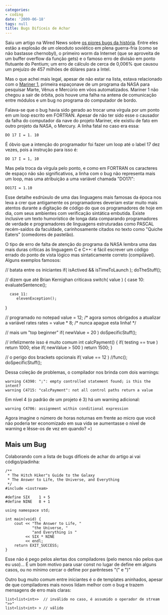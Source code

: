 ```yaml
---
categories:
- coding
date: '2009-06-18'
tags: null
title: Bugs Difíceis de Achar
---
```


Saiu um artigo na Wired News sobre [os piores bugs da história](http://wired.com/news/technology/bugs/0,2924,69355,00.html?tw=wn_tophead_1). Entre eles estão a explosão de um oleoduto soviético em plena guerra-fria (como se não bastasse chernobyl), o primeiro worm da Internet (que se aproveita de um buffer overflow da função gets) e o famoso erro de divisão em ponto flutuante do Pentium; um erro de cálculo de cerca de 0,006% que causou um prejuízo de 457 milhões de dólares para a Intel.

Mas o que achei mais legal, apesar de não estar na lista, estava relacionado com o [Mariner 1](http://en.wikipedia.org/wiki/Mariner_1), primeira espaçonave de um programa da NASA para pesquisar Marte, Vênus e Mercúrio em võos automatizados. Mariner 1 não chegou a sair de órbita, pois houve uma falha na antena de comunicação entre módulos e um bug no programa do computador de bordo.

Falava-se que o bug havia sido gerado ao trocar uma vírgula por um ponto em um loop escrito em FORTRAN. Apesar de não ter sido esse o causador da falha do computador da nave do projeto Mariner, ele existiu de fato em outro projeto da NASA, o Mercury. A linha fatal no caso era essa:

    DO 17 I = 1. 10

É óbvio que a intenção do programador foi fazer um loop até o label 17 dez vezes, pois a instrução para isso é:

    DO 17 I = 1, 10

Mas pela troca da vírgula pelo ponto, e como em FORTRAN os caracteres de espaço não são significativos, a linha com o bug não representa mais um loop, mas uma atribuição a uma variável chamada "DO17I":

    DO17I = 1.10

Esse detalhe esdrúxulo de uma das linguagens mais famosas da época nos leva a crer que antigamente os programadores deveriam estar muito mais atentos durante a digitação de código do que os programadores de hoje em dia, com seus ambientes com verificação sintática embutida. Existe inclusive um texto humorístico de longa data comparando programadores de verdade e programadores de linguagens estruturadas como PASCAL recém-saídos da faculdade, carinhosamente citados no texto como "Quiche Eaters" (comedores de pastelão).

O tipo de erro de falta de atenção do programa da NASA lembra uma das mais duras críticas às linguagem C e C++: é fácil escrever um código errado do ponto de vista lógico mas sintaticamente correto (compilável). Alguns exemplos famosos:


   // batata entre os iniciantes
   if( isActived && isTimeToLaunch );
      doTheStuff();


   // dizem que até Brian Kernighan criticava
   switch( value )
   {
      case 10: 
         evaluateSentence();

      case 11: 
         elevenException();
   }


   // programado no notepad
   value = 12;              /* agora somos obrigados a atualizar a variável rates
   rates = value * 8;       /* nunca apague esta linha! */


   // mais um "top beginner"
   if( newValue = 20 )
      doSpecificStuff();


   // infelizmente isso é muito comum
   int calcPayment()
   {
      if( testing == true ) return 1000;
      else if( newValue > 500 ) return 1500;
   }

   // o perigo dos brackets opcionais
   if( value == 12 )
      //func();
   doSpecificStuff();

Dessa coleção de problemas, o compilador nos brinda com dois warnings:

    warning C4390: ";": empty controlled statement found; is this the intent?
    warning C4715: "calcPayment": not all control paths return a value

Em nível 4 (o padrão de um projeto é 3) há um warning adicional:
    
    warning C4706: assignment within conditional expression

Agora imagine o número de horas noturnas em frente ao micro que você não poderia ter economizado em sua vida se aumentasse o nível de warning e lêsse-os de vez em quando? =)

## Mais um Bug

Colaborando com a lista de bugs difíceis de achar do artigo ai vai código/piadinha:

    /** 
     * The Hitch Hiker"s Guide to the Galaxy 
     * The Answer to Life, the Universe, and Everything
     */
    #include <iostream>
    
    #define SIX    1 + 5
    #define NINE   8 + 1
    
    using namespace std;
    
    int main(void) {
        cout << "The Answer to Life, "
                "the Universe, "
                "and Everything is " 
             << SIX * NINE 
             << endl;
        return EXIT_SUCCESS;
    }

Esse não é pego pelos alertas dos compiladores (pelo menos não pelos que eu uso)... É um bom motivo para usar const no lugar de define em alguns casos, ou no mínimo cercar o define por parênteses "(" e ")"

Outro bug muito comum entre iniciantes é o de templates aninhados, apesar de que compiladores mais novos lidam melhor com o bug e trazem mensagens de erro mais claras:

    list<list<int>>  // inválido no caso, é assumido o operador de stream ">>"
    list<list<int> > // válido